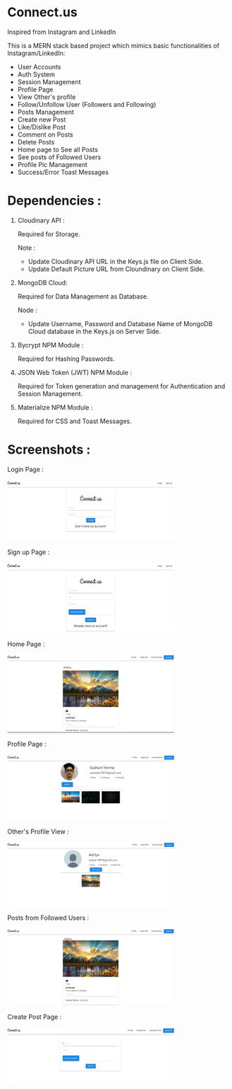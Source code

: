 # Connect.us
Inspired from Instagram and LinkedIn

This is a MERN stack based project which mimics basic functionalities of Instagram/LinkedIn:
  - User Accounts
  - Auth System
  - Session Management
  - Profile Page
  - View Other's profile
  - Follow/Unfollow User (Followers and Following)
  - Posts Management
  - Create new Post
  - Like/Dislike Post
  - Comment on Posts
  - Delete Posts
  - Home page to See all Posts
  - See posts of Followed Users
  - Profile Pic Management
  - Success/Error Toast Messages
 
 # Dependencies : 
 1. Cloudinary API  :
    
    Required for Storage.
    
    Note : 
    - Update Cloudinary API URL in the Keys.js file on Client Side.
    - Update Default Picture URL from Cloundinary on Client Side.
    
 2. MongoDB Cloud: 
    
    Required for Data Management as Database.
    
    Node :
    - Update Username, Password and Database Name of MongoDB Cloud database in the Keys.js on Server Side.
    
 3. Bycrypt NPM Module :
 
    Required for Hashing Passwords.
 
 4. JSON Web Token (JWT) NPM Module :
 
    Required for Token generation and management for Authentication and Session Management.

 5. Materialize NPM Module :
 
    Required for CSS and Toast Messages.
 
 
# Screenshots :

Login Page : 

<img src = "Screenshots/login_page.PNG" width = "75%" alt = "Login Page">

Sign up Page : 

<img src = "Screenshots/signup_page.PNG" width = "75%" alt = "Sign-up Page">

Home Page : 

<img src = "Screenshots/home_page.PNG" width = "75%" alt = "Home Page">

Profile Page :

<img src = "Screenshots/profile_page_User_1.PNG" width = "75%" alt = "Profile Page">

Other's Profile View :

<img src = "Screenshots/profile_page_user_2.PNG" width = "75%" alt = "Other's Profile Page">

Posts from Followed Users :

<img src = "Screenshots/posts_from_followed_users.PNG" width = "75%" alt = "Followed Posts Page">

Create Post Page :

<img src = "Screenshots/create_post_page.PNG" width = "75%" alt = "Create Post Page">
